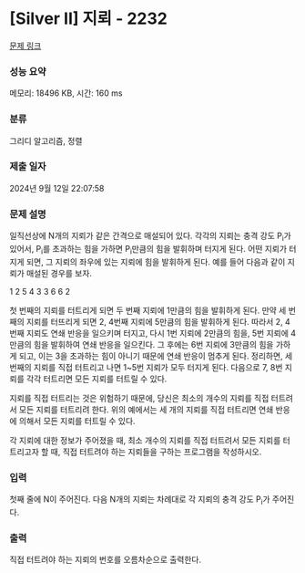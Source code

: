 # [Silver II] 지뢰 - 2232 

[문제 링크](https://www.acmicpc.net/problem/2232) 

### 성능 요약

메모리: 18496 KB, 시간: 160 ms

### 분류

그리디 알고리즘, 정렬

### 제출 일자

2024년 9월 12일 22:07:58

### 문제 설명

<p>일직선상에 N개의 지뢰가 같은 간격으로 매설되어 있다. 각각의 지뢰는 충격 강도 P<sub>i</sub>가 있어서, P<sub>i</sub>를 초과하는 힘을 가하면 P<sub>i</sub>만큼의 힘을 발휘하며 터지게 된다. 어떤 지뢰가 터지게 되면, 그 지뢰의 좌우에 있는 지뢰에 힘을 발휘하게 된다. 예를 들어 다음과 같이 지뢰가 매설된 경우를 보자.</p>

<p>1 2 5 4 3 3 6 6 2</p>

<p>첫 번째의 지뢰를 터트리게 되면 두 번째 지뢰에 1만큼의 힘을 발휘하게 된다. 만약 세 번째의 지뢰를 터뜨리게 되면 2, 4번째 지뢰에 5만큼의 힘을 발휘하게 된다. 따라서 2, 4번째 지뢰도 연쇄 반응을 일으키며 터지고, 다시 1번 지뢰에 2만큼의 힘을, 5번 지뢰에 4만큼의 힘을 발휘하여 연쇄 반응을 일으킨다. 그 후에는 6번 지뢰에 3만큼의 힘을 가하게 되고, 이는 3을 초과하는 힘이 아니기 때문에 연쇄 반응이 멈추게 된다. 정리하면, 세 번째의 지뢰를 직접 터트리고 나면 1~5번 지뢰가 모두 터지게 된다. 다음으로 7, 8번 지뢰를 각각 터트리면 모든 지뢰를 터트릴 수 있다.</p>

<p>지뢰를 직접 터트리는 것은 위험하기 때문에, 당신은 최소의 개수의 지뢰를 직접 터트려서 모든 지뢰를 터트리려 한다. 위의 예에서는 세 개의 지뢰를 직접 터트리면 연쇄 반응에 의해서 모든 지뢰를 터트릴 수 있다.</p>

<p>각 지뢰에 대한 정보가 주어졌을 때, 최소 개수의 지뢰를 직접 터트려서 모든 지뢰를 터트리고자 할 때, 직접 터트려야 하는 지뢰들을 구하는 프로그램을 작성하시오.</p>

### 입력 

 <p>첫째 줄에 N이 주어진다. 다음 N개의 지뢰는 차례대로 각 지뢰의 충격 강도 P<sub>i</sub>가 주어진다.</p>

### 출력 

 <p>직접 터트려야 하는 지뢰의 번호를 오름차순으로 출력한다.</p>

